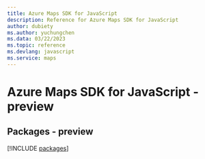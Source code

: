 ```yaml
---
title: Azure Maps SDK for JavaScript
description: Reference for Azure Maps SDK for JavaScript
author: dubiety
ms.author: yuchungchen
ms.data: 03/22/2023
ms.topic: reference
ms.devlang: javascript
ms.service: maps
---
```

# Azure Maps SDK for JavaScript - preview
## Packages - preview
[!INCLUDE [packages](maps-index.md)]